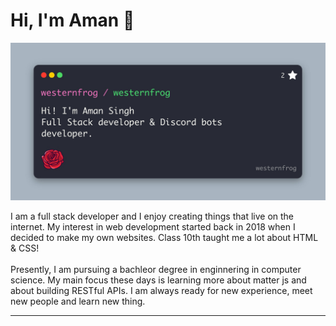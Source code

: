 # Hi, I'm Aman 👋
<img src="westernfrog.jpg" alt="a banner that shows my name">
<p>I am a full stack developer and I enjoy creating things that live on the internet. My interest in web development started back in 2018 when I decided to make my own websites. Class 10th taught me a lot about HTML & CSS!
<br><br>
Presently, I am pursuing a bachleor degree in enginnering in computer science. My main focus these days is learning more about matter js and about building RESTful APIs. I am always ready for new experience, meet new people and learn new thing.</p>
<hr>



